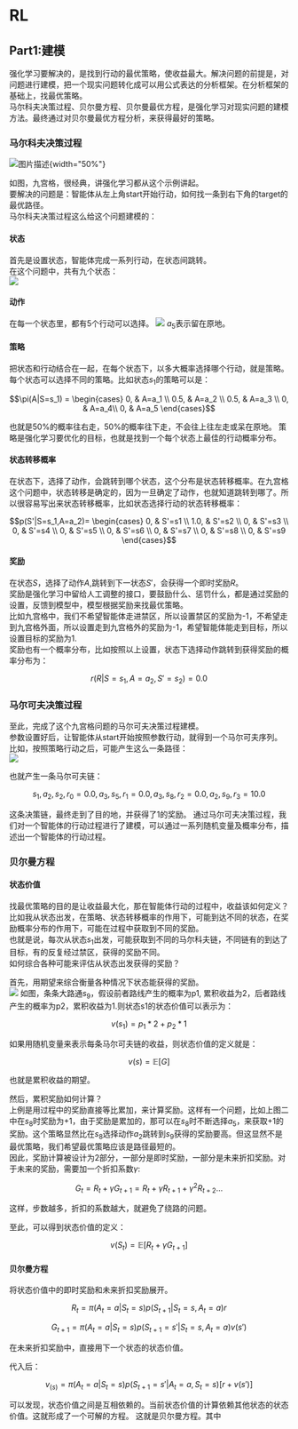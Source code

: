# RL

## Part1:建模
强化学习要解决的，是找到行动的最优策略，使收益最大。解决问题的前提是，对问题进行建模，把一个现实问题转化成可以用公式表达的分析框架。在分析框架的基础上，找最优策略。  
马尔科夫决策过程、贝尔曼方程、贝尔曼最优方程，是强化学习对现实问题的建模方法。最终通过对贝尔曼最优方程分析，来获得最好的策略。  

### 马尔科夫决策过程
![图片描述](./images/test.png){width="50%"}

如图，九宫格，很经典，讲强化学习都从这个示例讲起。  
要解决的问题是：智能体从左上角start开始行动，如何找一条到右下角的target的最优路径。  
马尔科夫决策过程这么给这个问题建模的：  
#### 状态
首先是设置状态，智能体完成一系列行动，在状态间跳转。  
在这个问题中，共有九个状态：  
![](./images/test1.png)
#### 动作
在每一个状态里，都有5个行动可以选择。
![](./images/test3.png)
$`a_5`$表示留在原地。

#### 策略
把状态和行动结合在一起，在每个状态下，以多大概率选择哪个行动，就是策略。每个状态可以选择不同的策略。比如状态$`s_1`$的策略可以是：  
```math
\pi(A|S=s_1) = \begin{cases}
0, & A=a_1 \\
0.5, & A=a_2 \\
0.5, & A=a_3 \\
0, & A=a_4\\
0, & A=a_5
\end{cases}
```
也就是50%的概率往右走，50%的概率往下走，不会往上往左走或呆在原地。
策略是强化学习要优化的目标，也就是找到一个每个状态上最佳的行动概率分布。

#### 状态转移概率
在状态下，选择了动作，会跳转到哪个状态，这个分布是状态转移概率。在九宫格这个问题中，状态转移是确定的，因为一旦确定了动作，也就知道跳转到哪了。所以很容易写出来状态转移概率，比如状态选择行动的状态转移概率：
```math
p(S'|S=s_1,A=a_2)= \begin{cases}
0, & S'=s1 \\
1.0, & S'=s2 \\
0, & S'=s3 \\
0, & S'=s4 \\
0, & S'=s5 \\
0, & S'=s6 \\
0, & S'=s7 \\
0, & S'=s8 \\
0, & S'=s9
\end{cases}
```

#### 奖励
在状态$`S`$，选择了动作$`A`$,跳转到下一状态$`S'`$，会获得一个即时奖励$`R`$。  
奖励是强化学习中留给人工调整的接口，要鼓励什么、惩罚什么，都是通过奖励的设置，反馈到模型中，模型根据奖励来找最优策略。  
比如九宫格中，我们不希望智能体走进禁区，所以设置禁区的奖励为-1，不希望走到九宫格外面，所以设置走到九宫格外的奖励为-1，希望智能体能走到目标，所以设置目标的奖励为1.  
奖励也有一个概率分布，比如按照以上设置，状态下选择动作跳转到获得奖励的概率分布为：  
```math
r(R|S=s_1,A=a_2,S'=s_2) = 0.0
```

### 马尔可夫决策过程
至此，完成了这个九宫格问题的马尔可夫决策过程建模。  
参数设置好后，让智能体从start开始按照参数行动，就得到一个马尔可夫序列。比如，按照策略行动之后，可能产生这么一条路径：   
![](./images/test4.png)

也就产生一条马尔可夫链：
```math
s_1,a_2,s_2,r_0=0.0,a_3,s_5,r_1=0.0,a_3,s_8,r_2=0.0,a_2,s_9,r_3=10.0
```

这条决策链，最终走到了目的地，并获得了1的奖励。
通过马尔可夫决策过程，我们对一个智能体的行动过程进行了建模，可以通过一系列随机变量及概率分布，描述出一个智能体的行动过程。

### 贝尔曼方程
#### 状态价值
找最优策略的目的是让收益最大化，那在智能体行动的过程中，收益该如何定义？  
比如我从状态出发，在策略、状态转移概率的作用下，可能到达不同的状态，在奖励概率分布的作用下，可能在过程中获取到不同的奖励。  
也就是说，每次从状态$`s_1`$出发，可能获取到不同的马尔科夫链，不同链有的到达了目标，有的反复经过禁区，获得的奖励不同。  
如何综合各种可能来评估从状态出发获得的奖励？  
  
首先，用期望来综合衡量各种情况下状态能获得的奖励。  
![](./images/test5.png)
如图，条条大路通$`s_9`$，假设前者路线产生的概率为p1, 累积收益为2，后者路线产生的概率为p2，累积收益为1.则状态s1的状态价值可以表示为：  
```math
v(s_1) = p_1 * 2 + p_2 * 1
```
如果用随机变量来表示每条马尔可夫链的收益，则状态价值的定义就是：
```math
v(s)=\mathbb{E}[G]
```
也就是累积收益的期望。  
  
然后，累积奖励如何计算？  
上例是用过程中的奖励直接等比累加，来计算奖励。这样有一个问题，比如上图二中在$`s_8`$时奖励为+1，由于奖励是累加的，那可以在$`s_8`$时不断选择$`a_5`$，来获取+1的奖励。这个策略显然比在$`s_8`$选择动作$`a_2`$跳转到$`s_9`$获得的奖励要高。但这显然不是最优策略，我们希望最优策略应该是路径最短的。  
因此，奖励计算被设计为2部分，一部分是即时奖励，一部分是未来折扣奖励。对于未来的奖励，需要加一个折扣系数$`\gamma`$:  
```math
G_t = R_t + \gamma G_{t+1} = R_t + \gamma R_{t+1} + \gamma^2 R_{t+2}...
```
这样，步数越多，折扣的系数越大，就避免了绕路的问题。  

至此，可以得到状态价值的定义：
```math
v(S_t)=\mathbb{E}[R_t+\gamma G_{t+1}]
```

#### 贝尔曼方程
将状态价值中的即时奖励和未来折扣奖励展开。
```math
R_t = \pi(A_t=a|S_t=s)p(S_{t+1}|S_t=s,A_t=a)r
```
```math
G_{t+1}=\pi(A_t=a|S_t=s)p(S_{t+1}=s'|S_t=s,A_t=a)v(s')
```
在未来折扣奖励中，直接用下一个状态的状态价值。

代入后：
```math
v_(s)=\pi(A_t=a|S_t=s)p(S_{t+1}=s'|A_t=a,S_t=s)[r+v(s')]
```
可以发现，状态价值之间是互相依赖的。当前状态价值的计算依赖其他状态的状态价值。这就形成了一个可解的方程。
这就是贝尔曼方程。其中
